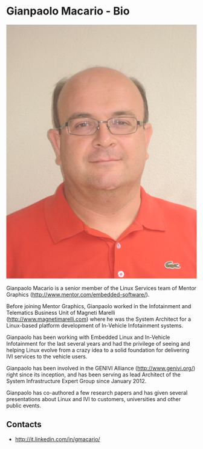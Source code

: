 Gianpaolo Macario - Bio
=======================

![Gianpaolo Macario](img_2741.jpg)

Gianpaolo Macario is a senior member of the Linux Services team of Mentor Graphics (<http://www.mentor.com/embedded-software/>).

Before joining Mentor Graphics, Gianpaolo worked in the Infotainment and Telematics Business Unit of Magneti Marelli (http://www.magnetimarelli.com) where he was the System Architect for a Linux-based platform development of In-Vehicle Infotainment systems.

Gianpaolo has been working with Embedded Linux and In-Vehicle Infotainment for the last several years and had the privilege of seeing and helping Linux evolve from a crazy idea to a solid foundation for delivering IVI services to the vehicle users.

Gianpaolo has been involved in the GENIVI Alliance (http://www.genivi.org/) right since its inception, and has been serving as lead Architect of the System Infrastructure Expert Group since January 2012.

Gianpaolo has co-authored a few research papers and has given several presentations about Linux and IVI to customers, universities and other public events.

Contacts
--------

* <http://it.linkedin.com/in/gmacario/>
